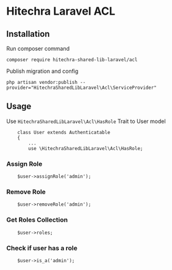 # Hitechra Laravel ACL

## Installation

Run composer command

`composer require hitechra-shared-lib-laravel/acl`

Publish migration and config

`php artisan vendor:publish --provider="HitechraSharedLibLaravel\Acl\ServiceProvider"`

## Usage

Use `HitechraSharedLibLaravel\Acl\HasRole` Trait to User model

```
    class User extends Authenticatable
    {
        ...
        use \HitechraSharedLibLaravel\Acl\HasRole;
```

### Assign Role
```
    $user->assignRole('admin');
```

### Remove Role
```
    $user->removeRole('admin');
```

### Get Roles Collection
```
    $user->roles;
```

### Check if user has a role
```
    $user->is_a('admin');
```
